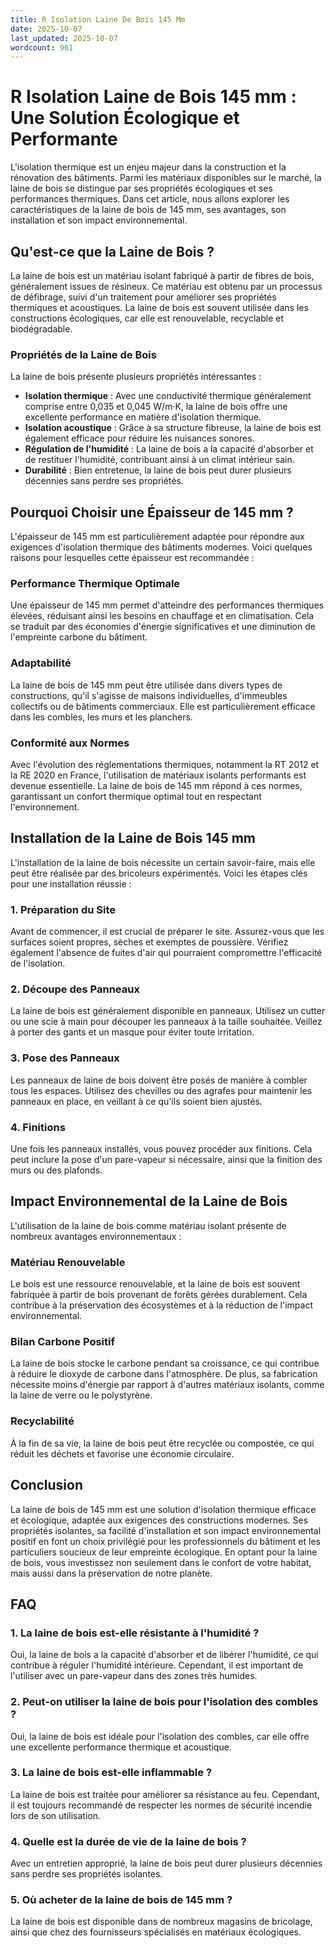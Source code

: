 ```yaml
---
title: R Isolation Laine De Bois 145 Mm
date: 2025-10-07
last_updated: 2025-10-07
wordcount: 961
---
```


# R Isolation Laine de Bois 145 mm : Une Solution Écologique et Performante

L'isolation thermique est un enjeu majeur dans la construction et la rénovation des bâtiments. Parmi les matériaux disponibles sur le marché, la laine de bois se distingue par ses propriétés écologiques et ses performances thermiques. Dans cet article, nous allons explorer les caractéristiques de la laine de bois de 145 mm, ses avantages, son installation et son impact environnemental.

## Qu'est-ce que la Laine de Bois ?

La laine de bois est un matériau isolant fabriqué à partir de fibres de bois, généralement issues de résineux. Ce matériau est obtenu par un processus de défibrage, suivi d'un traitement pour améliorer ses propriétés thermiques et acoustiques. La laine de bois est souvent utilisée dans les constructions écologiques, car elle est renouvelable, recyclable et biodégradable.

### Propriétés de la Laine de Bois

La laine de bois présente plusieurs propriétés intéressantes :

- **Isolation thermique** : Avec une conductivité thermique généralement comprise entre 0,035 et 0,045 W/m·K, la laine de bois offre une excellente performance en matière d'isolation thermique.
- **Isolation acoustique** : Grâce à sa structure fibreuse, la laine de bois est également efficace pour réduire les nuisances sonores.
- **Régulation de l'humidité** : La laine de bois a la capacité d'absorber et de restituer l'humidité, contribuant ainsi à un climat intérieur sain.
- **Durabilité** : Bien entretenue, la laine de bois peut durer plusieurs décennies sans perdre ses propriétés.

## Pourquoi Choisir une Épaisseur de 145 mm ?

L'épaisseur de 145 mm est particulièrement adaptée pour répondre aux exigences d'isolation thermique des bâtiments modernes. Voici quelques raisons pour lesquelles cette épaisseur est recommandée :

### Performance Thermique Optimale

Une épaisseur de 145 mm permet d'atteindre des performances thermiques élevées, réduisant ainsi les besoins en chauffage et en climatisation. Cela se traduit par des économies d'énergie significatives et une diminution de l'empreinte carbone du bâtiment.

### Adaptabilité

La laine de bois de 145 mm peut être utilisée dans divers types de constructions, qu'il s'agisse de maisons individuelles, d'immeubles collectifs ou de bâtiments commerciaux. Elle est particulièrement efficace dans les combles, les murs et les planchers.

### Conformité aux Normes

Avec l'évolution des réglementations thermiques, notamment la RT 2012 et la RE 2020 en France, l'utilisation de matériaux isolants performants est devenue essentielle. La laine de bois de 145 mm répond à ces normes, garantissant un confort thermique optimal tout en respectant l'environnement.

## Installation de la Laine de Bois 145 mm

L'installation de la laine de bois nécessite un certain savoir-faire, mais elle peut être réalisée par des bricoleurs expérimentés. Voici les étapes clés pour une installation réussie :

### 1. Préparation du Site

Avant de commencer, il est crucial de préparer le site. Assurez-vous que les surfaces soient propres, sèches et exemptes de poussière. Vérifiez également l'absence de fuites d'air qui pourraient compromettre l'efficacité de l'isolation.

### 2. Découpe des Panneaux

La laine de bois est généralement disponible en panneaux. Utilisez un cutter ou une scie à main pour découper les panneaux à la taille souhaitée. Veillez à porter des gants et un masque pour éviter toute irritation.

### 3. Pose des Panneaux

Les panneaux de laine de bois doivent être posés de manière à combler tous les espaces. Utilisez des chevilles ou des agrafes pour maintenir les panneaux en place, en veillant à ce qu'ils soient bien ajustés.

### 4. Finitions

Une fois les panneaux installés, vous pouvez procéder aux finitions. Cela peut inclure la pose d'un pare-vapeur si nécessaire, ainsi que la finition des murs ou des plafonds.

## Impact Environnemental de la Laine de Bois

L'utilisation de la laine de bois comme matériau isolant présente de nombreux avantages environnementaux :

### Matériau Renouvelable

Le bois est une ressource renouvelable, et la laine de bois est souvent fabriquée à partir de bois provenant de forêts gérées durablement. Cela contribue à la préservation des écosystèmes et à la réduction de l'impact environnemental.

### Bilan Carbone Positif

La laine de bois stocke le carbone pendant sa croissance, ce qui contribue à réduire le dioxyde de carbone dans l'atmosphère. De plus, sa fabrication nécessite moins d'énergie par rapport à d'autres matériaux isolants, comme la laine de verre ou le polystyrène.

### Recyclabilité

À la fin de sa vie, la laine de bois peut être recyclée ou compostée, ce qui réduit les déchets et favorise une économie circulaire.

## Conclusion

La laine de bois de 145 mm est une solution d'isolation thermique efficace et écologique, adaptée aux exigences des constructions modernes. Ses propriétés isolantes, sa facilité d'installation et son impact environnemental positif en font un choix privilégié pour les professionnels du bâtiment et les particuliers soucieux de leur empreinte écologique. En optant pour la laine de bois, vous investissez non seulement dans le confort de votre habitat, mais aussi dans la préservation de notre planète.

## FAQ

### 1. La laine de bois est-elle résistante à l'humidité ?

Oui, la laine de bois a la capacité d'absorber et de libérer l'humidité, ce qui contribue à réguler l'humidité intérieure. Cependant, il est important de l'utiliser avec un pare-vapeur dans des zones très humides.

### 2. Peut-on utiliser la laine de bois pour l'isolation des combles ?

Oui, la laine de bois est idéale pour l'isolation des combles, car elle offre une excellente performance thermique et acoustique.

### 3. La laine de bois est-elle inflammable ?

La laine de bois est traitée pour améliorer sa résistance au feu. Cependant, il est toujours recommandé de respecter les normes de sécurité incendie lors de son utilisation.

### 4. Quelle est la durée de vie de la laine de bois ?

Avec un entretien approprié, la laine de bois peut durer plusieurs décennies sans perdre ses propriétés isolantes.

### 5. Où acheter de la laine de bois de 145 mm ?

La laine de bois est disponible dans de nombreux magasins de bricolage, ainsi que chez des fournisseurs spécialisés en matériaux écologiques.